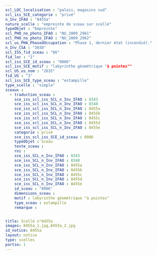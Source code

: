```yaml
---
scl_LOC_localisation : "palais, magasins sud"
scl_iss_SCE_categorie : "privé"
n_Inv_IFAO : "8455a"
nature_scelle : "empreinte de sceau sur scellé"
typeObjet : "Empreinte"
scl_PHO_no_photo_IFAO : "NU_2009_2961"
scl_PHO_no_photo_IFAO : "NU_2009_2962"
scl_us_PHA_PhasedOccupation : "Phase 1, dernier état (incendié)."
n_Inv_CSA : "3038"
scl_ISS_fid_sceau : "86"
fid_loc : "1"
scl_iss_SCE_id_sceau : "0086"
scl_iss_SCE_motif : "labyrinthe géométrique "à pointes""
scl_US_us_nom : "2635"
fid_US : "3"
scl_iss_SCE_type_sceau : "estampille"
type_scelle : "simple"
sceaux :
  - traduction_sceau : 
    sce_iss_scl_iss_SCL_n_Inv_IFAO : 8343
    sce_iss_scl_iss_SCL_n_Inv_IFAO : 8348
    sce_iss_scl_iss_SCL_n_Inv_IFAO : 8455a
    sce_iss_scl_iss_SCL_n_Inv_IFAO : 8455b
    sce_iss_scl_iss_SCL_n_Inv_IFAO : 8455c
    sce_iss_scl_iss_SCL_n_Inv_IFAO : 8455d
    sce_iss_scl_iss_SCL_n_Inv_IFAO : 8455e
    categorie : privé
    sce_iss_scl_iss_SCE_id_sceau : 0086
    typeObjet : Sceau
    texte_sceau : 
    roi : 
    sce_iss_SCL_n_Inv_IFAO : 8343
    sce_iss_SCL_n_Inv_IFAO : 8348
    sce_iss_SCL_n_Inv_IFAO : 8455a
    sce_iss_SCL_n_Inv_IFAO : 8455b
    sce_iss_SCL_n_Inv_IFAO : 8455c
    sce_iss_SCL_n_Inv_IFAO : 8455d
    sce_iss_SCL_n_Inv_IFAO : 8455e
    id_sceau : "0086"
    dimensions_sceau : 
    motif : labyrinthe géométrique "à pointes"
    type_sceau : estampille
    remarque : 


title: Scellé n°8455a
images: 8455a_1.jpg,8455a_2.jpg
id_notice: 8455a
layout: notice
type: scelles
partie: 1
---
```

